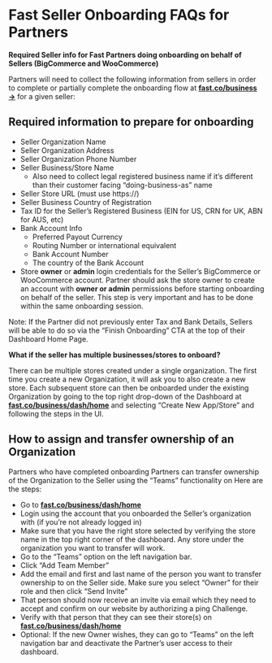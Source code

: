 # Fast Seller Onboarding FAQs for Partners

**Required Seller info for Fast Partners doing onboarding on behalf of Sellers (BigCommerce and WooCommerce)**

Partners will need to collect the following information from sellers in order to complete or partially complete the onboarding flow at [**fast.co/business →**](https://fast.co/business) for a given seller:

## Required information to prepare for onboarding

*   Seller Organization Name
*   Seller Organization Address
*   Seller Organization Phone Number
*   Seller Business/Store Name
    *   Also need to collect legal registered business name if it’s different than their customer facing “doing-business-as” name
*   Seller Store URL (must use https://)
*   Seller Business Country of Registration
*   Tax ID for the Seller’s Registered Business (EIN for US, CRN for UK, ABN for AUS, etc)
*   Bank Account Info
    *   Preferred Payout Currency
    *   Routing Number or international equivalent
    *   Bank Account Number
    *   The country of the Bank Account
*   Store **owner** or **admin** login credentials for the Seller’s BigCommerce or WooCommerce account. Partner should ask the store owner to create an account with **owner or admin** permissions before starting onboarding on behalf of the seller.  This step is very important and has to be done within the same onboarding session.

Note: If the Partner did not previously enter Tax and Bank Details, Sellers will be able to do so via the “Finish Onboarding” CTA at the top of their Dashboard Home Page.

**What if the seller has multiple businesses/stores to onboard?**

There can be multiple stores created under a single organization. The first time you create a new Organization, it will ask you to also create a new store.  Each subsequent store can then be onboarded under the existing Organization by going to the top right drop-down of the Dashboard at [**fast.co/business/dash/home**](https://fast.co/business/dash/home) and selecting “Create New App/Store” and following the steps in the UI.

## How to assign and transfer ownership of an Organization

Partners who have completed onboarding Partners can transfer ownership of the Organization to the Seller using the “Teams” functionality on  Here are the steps:

*   Go to [**fast.co/business/dash/home**](https://fast.co/business/dash/home)
*   Login using the account that you onboarded the Seller’s organization with (if you’re not already logged in)
*   Make sure that you have the right store selected by verifying the store name in the top right corner of the dashboard.  Any store under the organization you want to transfer will work.
*   Go to the “Teams” option on the left navigation bar.  
*   Click “Add Team Member”
*   Add the email and first and last name of the person you want to transfer ownership to on the Seller side.  Make sure you select “Owner” for their role and then click “Send Invite”
*   That person should now receive an invite via email which they need to accept and confirm on our website by authorizing a ping Challenge.
*   Verify with that person that they can see their store(s) on [**fast.co/business/dash/home**](https://fast.co/business/dash/home)
*   Optional: If the new Owner wishes, they can go to “Teams” on the left navigation bar and deactivate the Partner’s user access to their dashboard.